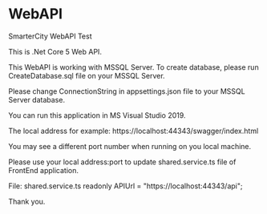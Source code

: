 # WebAPI
SmarterCity WebAPI Test

This is .Net Core 5 Web API.

This WebAPI is working with MSSQL Server. 
To create database, please run CreateDatabase.sql file on your MSSQL Server.

Please change ConnectionString in appsettings.json file to your MSSQL Server database.

You can run this application in MS Visual Studio 2019. 

The local address for example: https://localhost:44343/swagger/index.html

You may see a different port number when running on you local machine.

Please use your local address:port to update shared.service.ts file of FrontEnd application.

File: shared.service.ts 
readonly APIUrl = "https://localhost:44343/api";

Thank you.
